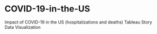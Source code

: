 # COVID-19-in-the-US
Impact of COVID-19 in the US (hospitalizations and deaths)
Tableau Story
Data Visualization
